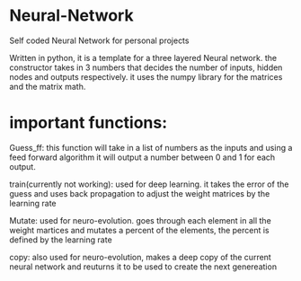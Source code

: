 # Neural-Network
Self coded Neural Network for personal projects


Written in python, it is a template for a three layered Neural network. the constructor takes in 3 numbers that decides the number of inputs, hidden nodes and outputs respectively. it uses the numpy library for the matrices and the matrix math.

# important functions:
  
  Guess_ff: this function will take in a list of numbers as the inputs and using a feed forward algorithm it will output a number between 0 and 1 for each output.
  
  train(currently not working): used for deep learning. it takes the error of the guess and uses back propagation to adjust the weight matrices by the learning rate
  
  Mutate: used for neuro-evolution. goes through each element in all the weight martices and mutates a percent of the elements, the percent is defined by the learning rate
  
  copy: also used for neuro-evolution, makes a deep copy of the current neural network and reuturns it to be used to create the next genereation
